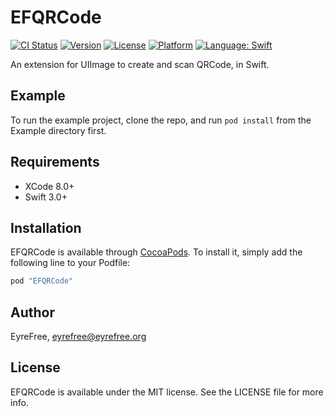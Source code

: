# EFQRCode

[![CI Status](http://img.shields.io/travis/EyreFree/EFQRCode.svg?style=flat)](https://travis-ci.org/EyreFree/EFQRCode)
[![Version](https://img.shields.io/cocoapods/v/EFQRCode.svg?style=flat)](http://cocoapods.org/pods/EFQRCode)
[![License](https://img.shields.io/cocoapods/l/EFQRCode.svg?style=flat)](http://cocoapods.org/pods/EFQRCode)
[![Platform](https://img.shields.io/cocoapods/p/EFQRCode.svg?style=flat)](http://cocoapods.org/pods/EFQRCode)
[![Language: Swift](https://img.shields.io/badge/language-swift-orange.svg)](https://travis-ci.org/EyreFree/EFQRCode)

An extension for UIImage to create and scan QRCode, in Swift.

## Example

To run the example project, clone the repo, and run `pod install` from the Example directory first.

## Requirements

- XCode 8.0+
- Swift 3.0+

## Installation

EFQRCode is available through [CocoaPods](http://cocoapods.org). To install
it, simply add the following line to your Podfile:

```ruby
pod "EFQRCode"
```

## Author

EyreFree, eyrefree@eyrefree.org

## License

EFQRCode is available under the MIT license. See the LICENSE file for more info.
